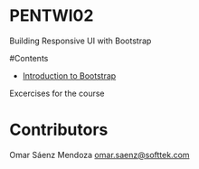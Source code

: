 # PENTWI02
Building Responsive UI with Bootstrap

#Contents
* [Introduction to Bootstrap](01-Introduction_to_Bootstrap/HelloBootstrap)

Excercises for the course
# Contributors
Omar Sáenz Mendoza
omar.saenz@softtek.com
